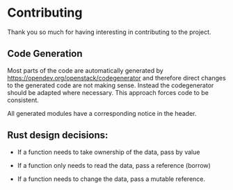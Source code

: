 # Contributing

Thank you so much for having interesting in contributing to the project.

## Code Generation

Most parts of the code are automatically generated by
<https://opendev.org/openstack/codegenerator> and therefore direct changes to
the generated code are not making sense. Instead the codegenerator should be
adapted where necessary. This approach forces code to be consistent.

All generated modules have a corresponding notice in the header.

## Rust design decisions:

- If a function needs to take ownership of the data, pass by value

- If a function only needs to read the data, pass a reference (borrow)

- If a function needs to change the data, pass a mutable reference.
